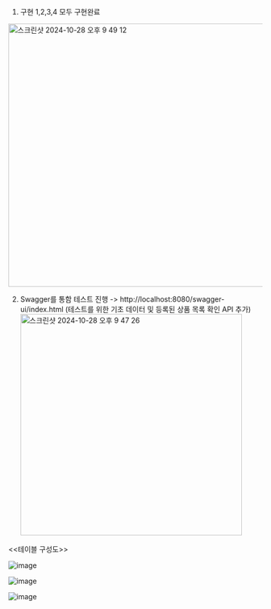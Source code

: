 

1. 구현 1,2,3,4 모두 구현완료
<img width="522" alt="스크린샷 2024-10-28 오후 9 49 12" src="https://github.com/user-attachments/assets/58b05628-cf03-451f-9ff8-0514f5cd5fc6">

2. Swagger를 통함 테스트 진행
-> http://localhost:8080/swagger-ui/index.html
   (테스트를 위한 기초 데이터 및 등록된 상품 목록 확인 API 추가)
   <img width="439" alt="스크린샷 2024-10-28 오후 9 47 26" src="https://github.com/user-attachments/assets/a31d16bd-a76d-4db8-8976-6aec27edda1d">


<<테이블 구성도>>

![image](https://github.com/user-attachments/assets/47238af7-6089-40a0-81a6-e1e8ca39e8df)

![image](https://github.com/user-attachments/assets/7162d4f3-11d5-4385-95fb-d72ac522118a)

![image](https://github.com/user-attachments/assets/451176a8-815f-40b0-ac63-49b9f748a775)


